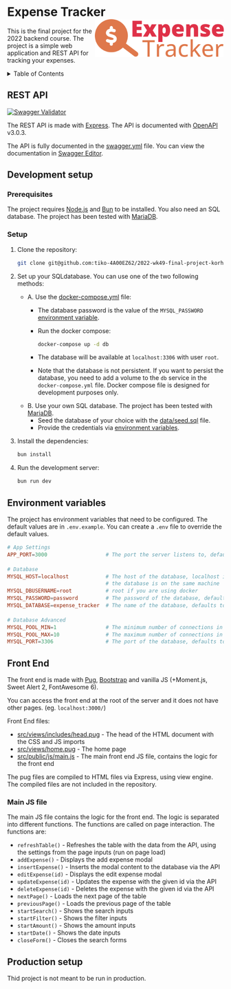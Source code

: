 # Expense Tracker<img src="./src/public/img/logo.svg" width=300 align="right" />

This is the final project for the 2022 backend course. The project is a simple web application and REST API for tracking your expenses.

<details>
  <summary>Table of Contents</summary>

- [Expense Tracker](#expense-tracker)
  - [REST API](#rest-api)
  - [Development setup](#development-setup)
    - [Prerequisites](#prerequisites)
    - [Setup](#setup)
  - [Environment variables](#environment-variables)
  - [Front End](#front-end)
    - [Main JS file](#main-js-file)
  - [Production setup](#production-setup)

</details>

## REST API

[![Swagger Validator](https://validator.swagger.io/validator?url=https%3A%2F%2Fraw.githubusercontent.com%2Ftiko-4A00EZ62%2F2022-wk49-final-project-korhox%2Fmain%2Fswagger.yml)](https://validator.swagger.io/?url=https://raw.githubusercontent.com/tiko-4A00EZ62/2022-wk49-final-project-korhox/main/swagger.yml)

The REST API is made with [Express](https://expressjs.com/). The API is documented with [OpenAPI](https://swagger.io/specification/) v3.0.3.

The API is fully documented in the [swagger.yml](./swagger.yml) file. You can view the documentation in [Swagger Editor](https://editor.swagger.io/?url=https://raw.githubusercontent.com/tiko-4A00EZ62/2022-wk49-final-project-korhox/main/swagger.yml).

## Development setup

### Prerequisites

The project requires [Node.js](https://nodejs.org/en/) and [Bun](https://bun.sh) to be installed. You also need an SQL database. The project has been tested with [MariaDB](https://mariadb.org/).

### Setup

1. Clone the repository:

    ```bash
    git clone git@github.com:tiko-4A00EZ62/2022-wk49-final-project-korhox.git
    ```

1. Set up your SQLdatabase. You can use one of the two following methods:

    - A. Use the [docker-compose.yml](./docker-compose.yml) file:
      - The database password is the value of the `MYSQL_PASSWORD` [environment variable](#environment-variables).
      - Run the docker compose:

        ```bash
        docker-compose up -d db
        ```

      - The database will be available at `localhost:3306` with user `root`.
      - Note that the database is not persistent. If you want to persist the database, you need to add a volume to the `db` service in the `docker-compose.yml` file. Docker compose file is designed for development purposes only.
    - B. Use your own SQL database. The project has been tested with [MariaDB](https://mariadb.org/).
      - Seed the database of your choice with the [data/seed.sql](./data/seed.sql) file.
      - Provide the credentials via [environment variables](#environment-variables).
1. Install the dependencies:

    ```bash
    bun install
    ```

1. Run the development server:

    ```bash
    bun run dev
    ```

## Environment variables

The project has environment variables that need to be configured. The default values are in `.env.example`. You can create a `.env` file to override the default values.

```conf
# App Settings
APP_PORT=3000                   # The port the server listens to, defaults to 3000 if not set

# Database
MYSQL_HOST=localhost            # The host of the database, localhost if you are using docker or
                                # the database is on the same machine
MYSQL_DBUSERNAME=root           # root if you are using docker
MYSQL_PASSWORD=password         # The password of the database, defaults to password if not set
MYSQL_DATABASE=expense_tracker  # The name of the database, defaults to expense_tracker if not set

# Database Advanced
MYSQL_POOL_MIN=1                # The minimum number of connections in the connection pool
MYSQL_POOL_MAX=10               # The maximum number of connections in the connection pool
MYSQL_PORT=3306                 # The port of the database, defaults to 3306 if not set

```

## Front End

The front end is made with [Pug](https://pugjs.org/api/getting-started.html), [Bootstrap](https://getbootstrap.com/docs/5.1/getting-started/introduction/) and vanilla JS (+Moment.js, Sweet Alert 2, FontAwesome 6).

You can access the front end at the root of the server and it does not have other pages. (eg. `localhost:3000/`)

Front End files:

- [src/views/includes/head.pug](./src/views/includes/head.pug) - The head of the HTML document with the CSS and JS imports
- [src/views/home.pug](./src/views/home.pug) - The home page
- [src/public/js/main.js](./src/public/js/main.js) - The main front end JS file, contains the logic for the front end

The pug files are compiled to HTML files via Express, using view engine. The compiled files are not included in the repository.

### Main JS file

The main JS file contains the logic for the front end. The logic is separated into different functions. The functions are called on page interaction. The functions are:

- `refreshTable()` - Refreshes the table with the data from the API, using the settings from the page inputs (run on page load)
- `addExpense()` - Displays the add expense modal
- `insertExpense()` - Inserts the modal content to the database via the API
- `editExpense(id)` - Displays the edit expense modal
- `updateExpense(id)` - Updates the expense with the given id via the API
- `deleteExpense(id)` - Deletes the expense with the given id via the API
- `nextPage()` - Loads the next page of the table
- `previousPage()` - Loads the previous page of the table
- `startSearch()` - Shows the search inputs
- `startFilter()` - Shows the filter inputs
- `startAmount()` - Shows the amount inputs
- `startDate()` - Shows the date inputs
- `closeForm()` - Closes the search forms

## Production setup

Thid project is not meant to be run in production.
